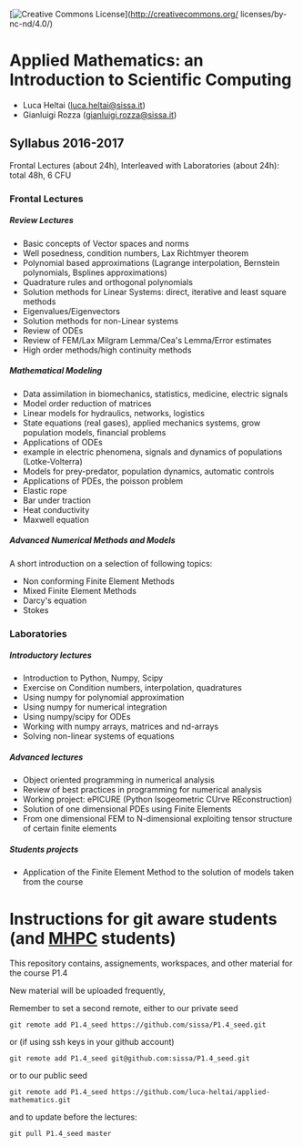  [![Creative Commons License](https://creativecommons.org/wp-content/uploads/2016/06/cc.logo_.white_.png)](http://creativecommons.org/
    licenses/by-nc-nd/4.0/)

# Applied Mathematics: an Introduction to Scientific Computing

- Luca Heltai (<luca.heltai@sissa.it>)
- Gianluigi Rozza (<gianluigi.rozza@sissa.it>)

## Syllabus 2016-2017

Frontal Lectures (about 24h), Interleaved with Laboratories (about 24h): total 48h, 6 CFU

### Frontal Lectures

##### Review Lectures
- Basic concepts of Vector spaces and norms
- Well posedness, condition numbers, Lax Richtmyer theorem
- Polynomial based approximations (Lagrange interpolation, Bernstein polynomials, Bsplines approximations)
- Quadrature rules and orthogonal polynomials
- Solution methods for Linear Systems: direct, iterative and least square methods
- Eigenvalues/Eigenvectors
- Solution methods for non-Linear systems
- Review of ODEs
- Review of FEM/Lax Milgram Lemma/Cea's Lemma/Error estimates
- High order methods/high continuity methods

##### Mathematical Modeling
- Data assimilation in biomechanics, statistics, medicine, electric signals
- Model order reduction of matrices
- Linear models for hydraulics, networks, logistics
- State equations (real gases), applied mechanics systems, grow population models, financial problems
- Applications of ODEs
- example in electric phenomena, signals and dynamics of populations (Lotke-Volterra)
- Models for prey-predator, population dynamics, automatic controls
- Applications of PDEs, the poisson problem
 - Elastic rope
 - Bar under traction
 - Heat conductivity
 - Maxwell equation

##### Advanced Numerical Methods and Models
A short introduction on a selection of following topics:

- Non conforming Finite Element Methods
- Mixed Finite Element Methods
- Darcy's equation
- Stokes

### Laboratories

##### Introductory lectures
- Introduction to Python, Numpy, Scipy
- Exercise on Condition numbers, interpolation, quadratures
- Using numpy for polynomial approximation
- Using numpy for numerical integration
- Using numpy/scipy for ODEs
- Working with numpy arrays, matrices and nd-arrays
- Solving non-linear systems of equations

##### Advanced lectures
- Object oriented programming in numerical analysis
- Review of best practices in programming for numerical analysis
- Working project: ePICURE (Python Isogeometric CUrve REconstruction)
- Solution of one dimensional PDEs using Finite Elements
- From one dimensional FEM to N-dimensional exploiting tensor structure of certain finite elements

##### Students projects
- Application of the Finite Element Method to the solution of models taken from the course

# Instructions for git aware students (and [MHPC](http://www.mhpc.it) students)

This repository contains, assignements, workspaces, and other material for the
course P1.4

New material will be uploaded frequently,

Remember to set a second remote, either to our private seed


	git remote add P1.4_seed https://github.com/sissa/P1.4_seed.git

or (if using ssh keys in your github account)

	git remote add P1.4_seed git@github.com:sissa/P1.4_seed.git

or to our public seed

	git remote add P1.4_seed https://github.com/luca-heltai/applied-mathematics.git

and to update before the lectures:

	git pull P1.4_seed master